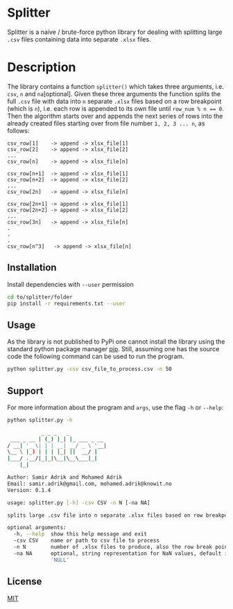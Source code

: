# Splitter

Splitter is a naive / brute-force python library for dealing with splitting large `.csv` files containing data 
into  separate `.xlsx` files. 

# Description 
The library contains a function `splitter()` which takes three arguments, i.e. `csv`, `n` and `na`[optional]. 
Given these three arguments the function splits the full `.csv` file with data into `n` separate `.xlsx` files 
based on a row breakpoint (which is `n`), i.e. each row is appended to its own file until `row_num % n == 0`. Then the 
algorithm starts over and appends the next series of rows into the already created files starting over from file number 
`1, 2, 3 ... n`, as follows:
```
csv_row[1]    -> append -> xlsx_file[1]
csv_row[2]    -> append -> xlsx_file[2]
...
csv_row[n]    -> append -> xlsx_file[n]

csv_row[n+1]  -> append -> xlsx_file[1]
csv_row[n+2]  -> append -> xlsx_file[2]
...
csv_row[2n]   -> append -> xlsx_file[n]

csv_row[2n+1] -> append -> xlsx_file[1]
csv_row[2n+2] -> append -> xlsx_file[2]
...
csv_row[3n]   -> append -> xlsx_file[n]
.
.
.
csv_row[n^3]   -> append -> xlsx_file[n]

```


## Installation

Install dependencies with `--user` permission

```bash
cd to/splitter/folder
pip install -r requirements.txt --user

```

## Usage
As the library is not published to PyPi one cannot install the library using the standard python package manager 
[pip](https://pip.pypa.io/en/stable/). Still, assuming one has the source code the following command can be used 
to run the program.

```bash
python splitter.py -csv csv_file_to_process.csv -n 50

```
## Support

For more information about the program and `args`, use the flag `-h` or `--help`:

```bash
python splitter.py -h

           _ _ _   _
 ___ _ __ | (_) |_| |_ ___ _ __
/ __| '_ \| | | __| __/ _ \ '__|
\__ \ |_) | | | |_| ||  __/ |
|___/ .__/|_|_|\__|\__\___|_|
    |_|

Author: Samir Adrik and Mohamed Adrik
Email: samir.adrik@gmail.com, mohamed.adrik@knowit.no
Version: 0.1.4

usage: splitter.py [-h] -csv CSV -n N [-na NA]

splits large .csv file into n separate .xlsx files based on row breakpoint (n)

optional arguments:
  -h, --help  show this help message and exit
  -csv CSV    name or path to csv file to process
  -n N        number of .xlsx files to produce, also the row break point
  -na NA      optional, string representation for NaN values, default is
              'NULL'

```

## License
[MIT](https://choosealicense.com/licenses/mit/)